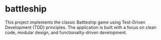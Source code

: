 # battleship
 This project implements the classic Battleship game using Test-Driven Development (TDD) principles. The application is built with a focus on clean code, modular design, and functionality-driven development.

